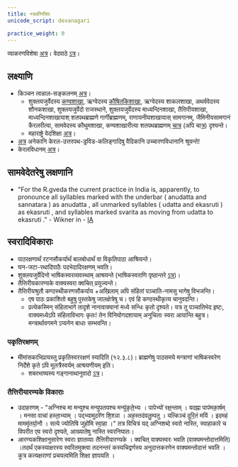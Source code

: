 ```yaml
---
title: +प्रकीर्णांशाः
unicode_script: devanagari

practice_weight: 0
---
```


व्याकरणविशेषा [अत्र](../../vyAkaraNam/svaraH/)। वेदपाठे [ऽत्र](https://docs.google.com/spreadsheets/d/1VJPgfgzE6S2J18R7MO4YK4wWi-bQ4qiwP5ldJLKxuZM/edit#gid=209823179)।

## लक्ष्याणि
- किञ्चन त्वन्नाल-सङ्कलनम् [अत्र](https://www.youtube.com/playlist?list=PL63uIhJxWbggXl0JZBmuPlb36D_twYV-4)।
    - शुक्लयजुर्वेदस्य [कण्वशाखा](https://youtu.be/2UvdbJyH9pA?t=20), ऋग्वेदस्य [कौषितकिशाखा](https://youtu.be/2UvdbJyH9pA?t=20), ऋग्वेदस्य शाकलशाखा, अथर्ववेदस्य शौनकशाखा, शुक्लयजुर्वेदो राजस्थाने, शुक्लयजुर्वेदस्य माध्यन्दिनशाखा, तैत्तिरीयशाखा, माध्यन्दिनशाखायाश् शतपथब्राह्मणे गार्गीब्राह्मणम्, राणायनीयशाखायास् सामगानम्, जैमिनीयसामगानं कैरलरीत्या, सामवेदस्य कौथुमशाखा, कण्वशाखारीत्या शतपथब्राह्मणम् [चात्र](https://www.youtube.com/watch?v=2UvdbJyH9pA&feature=youtu.be) (अपि चा[त्र](https://vimeo.com/4747533)) दृश्यन्ते।
    - महाराष्ट्रे वेदशिक्षा [अत्र](https://www.youtube.com/watch?v=ALEHkgOx8EE)।
- [अत्र](http://www.folkways.si.edu/TrackDetails.aspx?itemid=10295) अनेकानि केरल-उत्तरपथ-ड्रविड-कलिङ्गादिषु वैदिकानि उच्चारणविधानानि श्रूयन्ते!
- केरलविधानम् [अत्र](https://www.youtube.com/watch?v=ePdD7Nv3Jxg&list=PLm7v5mcn_O-ItmivvOY40KW0hcyjRJINM&index=20)।

## सामवेदेतरेषु लक्षणानि
- "For the R.gveda the current practice in India is, apparently, to pronounce all
  syllables marked with the underbar ( anudatta and sannatara ) as anudatta , all
  unmarked syllables ( udatta and ekasruti ) as ekasruti , and syllables marked
  svarita as moving from udatta to ekasruti ." - Wikner in - [IA](https://archive.org/details/accents_201803)

## स्वरादिविकाराः
- पाठरक्षणार्थं रटनसौकर्यार्थं बालबोधार्थं वा विकृतिपाठा आश्रियन्ते। 
- घन-जटा-रथादिपाठैः पदभेदादिरक्षणम् भवति।
- शुक्लयजुर्वेदिनो भाषिकस्वरव्यवस्थाम् आश्रयन्ते (भाषिकस्वराणि पृष्ठान्तरे [ऽत्र](../sUtrANi/bhAShika-sUtrANi/))।
- तैत्तिरीयकारण्यके वाक्यस्वरा क्वचित् प्रयुज्यन्ते।
- तैत्तिरीयश्रुतौ कण्ठस्थीकरणसौकर्याय +अखिलाम् अपि संहितां पञ्चाति-नामसु भागेषु विभजन्ति।   
    - एष पाठः प्रकाशितो बहुषु पुस्तकेषु जालक्षेत्रेषु च। एवं हि कण्ठस्थीकृत्य चानुवदन्ति।
    - प्रत्येकस्मिन् संहिताभागे तादृशे नानावाक्यानां मध्ये सन्धिः कृतो दृश्यते। यत्र तु पञ्चातिभेद इष्टः, वाक्यमध्येऽपि संहिताविभागः कृतः! तेन विनियोगदशायाम् अनुचिताः स्वरा आयान्ति बहुत्र। मन्त्रार्थावगमने ऽप्यनेन बाधाः सम्भवन्ति। 

### पकृतिरक्षणम्
- मीमांसकाभिप्रायस्तु प्रकृतिस्वररक्षणं स्यादिति (१२.३.८)। ब्राह्मणेषु पाठसमये मन्त्राणां भाषिकस्वरेण निर्देशे कृते ऽपि मूलत्रैस्वर्यम् आश्रयणीयम् इति। 
    - शबरभाष्यस्य गङ्गानाथानुवादो [ऽत्र](https://archive.org/stream/ShabaraBhasyaTrByGanganathJha/Shabara%20Bhasya%20tr%20by%20Ganganath%20Jha%20Vol%203#page/n941/mode/2up)।  

### तैत्तिरीयारण्यके विकाराः
- उदाहरणम् - "अग्निश्च मा मन्युश्च मन्युपतयश्च मन्यु॑कृते॒भ्यः । पापेभ्यो॑ रक्ष॒न्ताम् । यदह्ना पाप॑मका॒र्षम् । मनसा वाचा॑ हस्ता॒भ्याम् । पद्भ्यामुदरे॑ण शि॒श्ञा । अह॒स्तद॑वलु॒म्पतु । यत्किञ्च॑ दुरि॒तं मयि॑ । इदमहं माममृ॑तयो॒नौ । सत्ये ज्योतिषि जुहो॑मि स्वा॒हा ।"  तत्र विचित्रं यद् अग्निशब्दे स्वरो नास्ति, स्वाहाकारे च विपरीत एव स्वरो दृश्यते, आख्यातेषु नास्ति स्वरनिघातः।
- आरण्यकशिक्षानुसारेण स्वराः ज्ञातव्याः तैत्तिरीयारण्यके । क्वचित् वाक्यस्वरः भवति (वाक्यमन्तोदात्तमिति) ।तदर्थं एकस्याक्षरस्य स्वरितमुक्त्वा तदनन्तरं कस्यचिद्वर्णस्य अनुदात्तकरणेन वाक्यमन्तोदात्तं भवति ।कुत्र कत्यक्षराणां प्रचयत्वमिति शिक्षा ज्ञापयति ।
